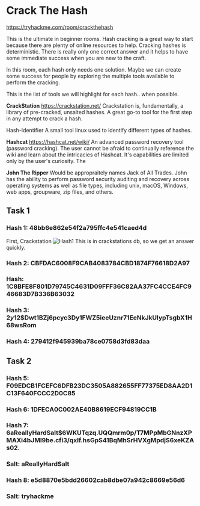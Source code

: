 # Crack The Hash

https://tryhackme.com/room/crackthehash

This is the ultimate in beginner rooms. Hash cracking is a great way to start because there are plenty of online resources to help. Cracking hashes is deterministic. There is really only one correct answer and it helps to have some immediate success when you are new to the craft.

In this room, each hash only needs one solution. Maybe we can create some success for people by exploring the multiple tools available to perform the cracking.

This is the list of tools we will highlight for each hash.. when possible.

**CrackStation**
https://crackstation.net/
Crackstation is, fundamentally, a library of pre-cracked, unsalted hashes. A great go-to tool for the first step in any attempt to crack a hash.

Hash-Identifier
A small tool linux used to identify different types of hashes.

**Hashcat**
https://hashcat.net/wiki/
An advanced password recovery tool (password cracking). The user cannot be afraid to continually reference the wiki and learn about the intricacies of Hashcat. It's capabilities are limited only by the user's curiosity. The

**John The Ripper**
Would be appropraitely names Jack of All Trades. John has the ability to perform password security auditing and recovery across operating systems as well as file types, including unix, macOS, Windows, web apps, groupware, zip files, and others. 


## Task 1
### Hash 1: 48bb6e862e54f2a795ffc4e541caed4d ###

First, Crackstation
![Hash1](/assets/images/screenshots/hash1.png)
This is in crackstations db, so we get an answer quickly.

### Hash 2: CBFDAC6008F9CAB4083784CBD1874F76618D2A97 

### Hash: 1C8BFE8F801D79745C4631D09FFF36C82AA37FC4CCE4FC946683D7B336B63032 ###

### Hash 3: $2y$12$Dwt1BZj6pcyc3Dy1FWZ5ieeUznr71EeNkJkUlypTsgbX1H68wsRom ###

### Hash 4: 279412f945939ba78ce0758d3fd83daa ###


## Task 2

### Hash 5: F09EDCB1FCEFC6DFB23DC3505A882655FF77375ED8AA2D1C13F640FCCC2D0C85 ###

### Hash 6: 1DFECA0C002AE40B8619ECF94819CC1B ###

### Hash 7: $6$aReallyHardSalt$6WKUTqzq.UQQmrm0p/T7MPpMbGNnzXPMAXi4bJMl9be.cfi3/qxIf.hsGpS41BqMhSrHVXgMpdjS6xeKZAs02. ###
### Salt: aReallyHardSalt ###

### Hash 8: e5d8870e5bdd26602cab8dbe07a942c8669e56d6 ###
### Salt: tryhackme ###